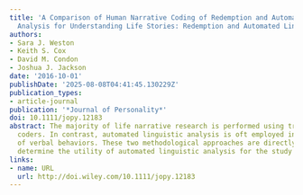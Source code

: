 ```yaml
---
title: 'A Comparison of Human Narrative Coding of Redemption and Automated Linguistic
  Analysis for Understanding Life Stories: Redemption and Automated Linguistic Analysis'
authors:
- Sara J. Weston
- Keith S. Cox
- David M. Condon
- Joshua J. Jackson
date: '2016-10-01'
publishDate: '2025-08-08T04:41:45.130229Z'
publication_types:
- article-journal
publication: '*Journal of Personality*'
doi: 10.1111/jopy.12183
abstract: The majority of life narrative research is performed using trained human
  coders. In contrast, automated linguistic analysis is oft employed in the study
  of verbal behaviors. These two methodological approaches are directly compared to
  determine the utility of automated linguistic analysis for the study of life narratives.
links:
- name: URL
  url: http://doi.wiley.com/10.1111/jopy.12183
---
```

